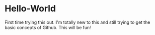 # Hello-World
First time trying this out.
I'm totally new to this and still trying to get the basic concepts of Github.
This will be fun!
